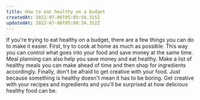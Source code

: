 ```yaml
---
title: How to eat healthy on a budget
createdAt: 2022-07-06T05:05:56.315Z
updatedAt: 2022-07-06T05:08:34.352Z
---
```


If you're trying to eat healthy on a budget, there are a few things you can do to make it easier. First, try to cook at home as much as possible. This way you can control what goes into your food and save money at the same time. Meal planning can also help you save money and eat healthy. Make a list of healthy meals you can make ahead of time and then shop for ingredients accordingly. Finally, don't be afraid to get creative with your food. Just because something is healthy doesn't mean it has to be boring. Get creative with your recipes and ingredients and you'll be surprised at how delicious healthy food can be.
